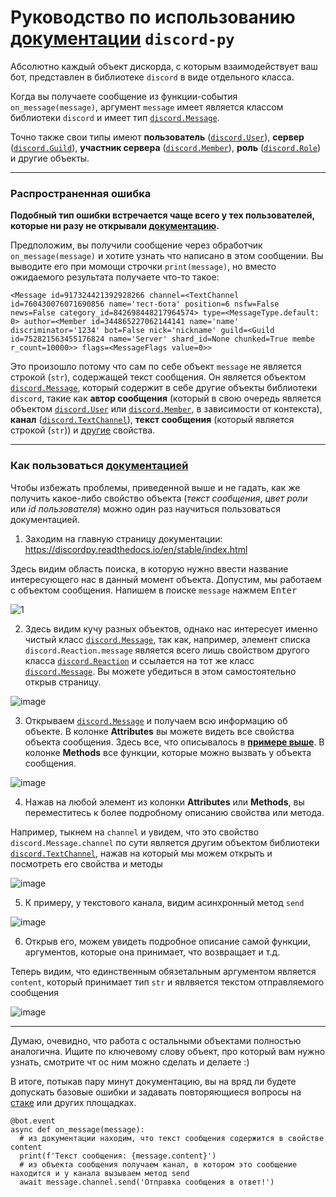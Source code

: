 # Руководство по использованию [документации][7] `discord-py`

Абсолютно каждый объект дискорда, с которым взаимодействует ваш бот, представлен в библиотеке `discord` в виде отдельного класса.

Когда вы получаете сообщение из функции-события `on_message(message)`, аргумент `message` имеет является классом библиотеки `discord` и имеет тип [`discord.Message`][1].

Точно также свои типы имеют **пользователь** ([`discord.User`][2]), **сервер** ([`discord.Guild`][3]), **участник сервера** ([`discord.Member`][4]), **роль** ([`discord.Role`][5]) и другие объекты.

---

### Распространенная ошибка

**Подобный тип ошибки встречается чаще всего у тех пользователей, которые ни разу не открывали [документацию][7].**

Предположим, вы получили сообщение через обработчик `on_message(message)` и хотите узнать что написано в этом сообщении. Вы выводите его при момощи строчки `print(message)`, но вместо ожидаемого результата получаете что-то такое:
```
<Message id=917324421392928266 channel=<TextChannel id=760430076071690856 name='тест-бота' position=6 nsfw=False news=False category_id=842698448217964574> type=<MessageType.default: 0> author=<Member id=344865227062144141 name='name' discriminator='1234' bot=False nick='nickname' guild=<Guild id=752821563455176824 name='Server' shard_id=None chunked=True membe
r_count=10000>> flags=<MessageFlags value=0>>
```

Это произошло потому что сам по себе объект `message` не является строкой (`str`), содержащей текст сообщения. Он является объектом [`discord.Message`][1], который содержит в себе другие объекты библиотеки `discord`, такие как **автор сообщения** (который в свою очередь является объектом [`discord.User`][2] или [`discord.Member`][4], в зависимости от контекста), **канал** ([`discord.TextChannel`][6]), **текст сообщения** (который является строкой (`str`)) и [другие][1] свойства.

---

### Как пользоваться [документацией][7]

Чтобы избежать проблемы, приведенной выше и не гадать, как же получить какое-либо свойство объекта (*текст сообщения*, *цвет роли* или *id пользователя*) можно один раз научиться пользоваться документацией.

1. Заходим на главную страницу документации: https://discordpy.readthedocs.io/en/stable/index.html

Здесь видим область поиска, в которую нужно ввести название интересующего нас в данный момент объекта. Допустим, мы работаем с объектом сообщения. Напишем в поиске `message`  нажмем <kbd>Enter</kbd>

![1](https://user-images.githubusercontent.com/61795655/144809560-ca18d073-0819-4042-8c0f-fee37e07261e.png)

2. Здесь видим кучу разных объектов, однако нас интересует именно чистый класс [`discord.Message`][1], так как, например, элемент списка `discord.Reaction.message` является всего лишь свойством другого класса [`discord.Reaction`][8] и ссылается на тот же класс [`discord.Message`][1]. Вы можете убедиться в этом самостоятельно открыв страницу. 

![image](https://user-images.githubusercontent.com/61795655/144810003-3bf5e262-d7b0-46de-83df-d1fb9d8835ff.png)

3. Открываем [`discord.Message`][1] и получаем всю информацию об объекте. В колонке **Attributes** вы можете видеть все свойства объекта сообщения. Здесь все, что описывалось в [**примере выше**][9]. В колонке **Methods** все функции, которые можно вызвать у объекта сообщения.

![image](https://user-images.githubusercontent.com/61795655/144810658-8ed37216-d044-4087-b886-fe0ff81fedcd.png)

4. Нажав на любой элемент из колонки **Attributes** или **Methods**, вы переместитесь к более подробному описанию свойства или метода.

Например, тыкнем на `channel` и увидем, что это свойство `discord.Message.channel` по сути является другим объектом библиотеки [`discord.TextChannel`][6], нажав на который мы можем открыть и посмотреть его свойства и методы

![image](https://user-images.githubusercontent.com/61795655/144811568-290b9163-703d-4887-94c1-c62b2d8dddb0.png)

5. К примеру, у текстового канала, видим асинхронный метод `send`

![image](https://user-images.githubusercontent.com/61795655/144811950-cc7ef98a-369b-4ec1-830e-e0d2f77c8243.png)

6. Открыв его, можем увидеть подробное описание самой функции, аргументов, которые она принимает, что возвращает и т.д.

Теперь видим, что единственным обязетальным аргументом является `content`, который принимает тип `str` и явлвяется текстом отправляемого сообщения

![image](https://user-images.githubusercontent.com/61795655/144812168-3b3ca691-15d7-4605-a44f-b88a5c025e6d.png)

---

Думаю, очевидно, что работа с остальными объектами полностью аналогична. Ищите по ключевому слову объект, про который вам нужно узнать, смотрите чт ос ним можно сделать и делаете :)

В итоге, потыкав пару минут документацию, вы на вряд ли будете допускать базовые ошибки и задавать повторяющиеся вопросы на [стаке][10] или других площадках.

```
@bot.event
async def on_message(message):
  # из документации находим, что текст сообщения содержится в свойстве content
  print(f'Текст сообщения: {message.content}')
  # из объекта сообщения получаем канал, в котором это сообщение находится и у канала вызываем метод send
  await message.channel.send('Отправка сообщения в ответ!')
```

[1]: https://discordpy.readthedocs.io/en/stable/api.html?highlight=message#discord.Message
[2]: https://discordpy.readthedocs.io/en/stable/api.html?highlight=message#discord.User
[3]: https://discordpy.readthedocs.io/en/stable/api.html?highlight=guild#discord.Guild
[4]: https://discordpy.readthedocs.io/en/stable/api.html?highlight=guild#discord.Member
[5]: https://discordpy.readthedocs.io/en/stable/api.html?highlight=guild#discord.Role
[6]: https://discordpy.readthedocs.io/en/stable/api.html?highlight=message#discord.TextChannel
[7]: https://discordpy.readthedocs.io/en/stable/index.html
[8]: https://discordpy.readthedocs.io/en/stable/api.html?highlight=message#discord.Reaction
[9]: https://github.com/denisnumb/discord-py-guide/blob/main/using_docs.md#%D1%80%D0%B0%D1%81%D0%BF%D1%80%D0%BE%D1%81%D1%82%D1%80%D0%B0%D0%BD%D0%B5%D0%BD%D0%BD%D0%B0%D1%8F-%D0%BE%D1%88%D0%B8%D0%B1%D0%BA%D0%B0
[10]: https://ru.stackoverflow.com/
